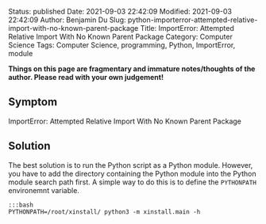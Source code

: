 Status: published
Date: 2021-09-03 22:42:09
Modified: 2021-09-03 22:42:09
Author: Benjamin Du
Slug: python-importerror-attempted-relative-import-with-no-known-parent-package
Title: ImportError: Attempted Relative Import With No Known Parent Package
Category: Computer Science
Tags: Computer Science, programming, Python, ImportError, module

**Things on this page are fragmentary and immature notes/thoughts of the author. Please read with your own judgement!**

## Symptom

ImportError: Attempted Relative Import With No Known Parent Package

## Solution

The best solution is to run the Python script as a Python module.
However,
you have to add the directory containing the Python module into the Python module search path first.
A simple way to do this is to define the `PYTHONPATH` environemnt variable.

    :::bash
    PYTHONPATH=/root/xinstall/ python3 -m xinstall.main -h


